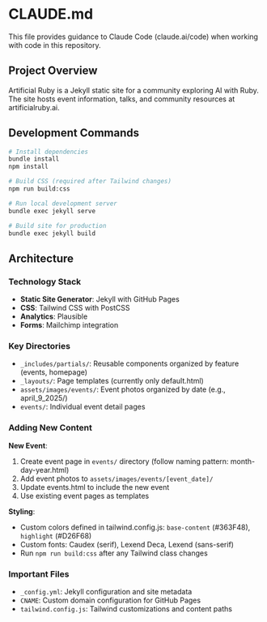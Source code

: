 # CLAUDE.md

This file provides guidance to Claude Code (claude.ai/code) when working with code in this repository.

## Project Overview

Artificial Ruby is a Jekyll static site for a community exploring AI with Ruby. The site hosts event information, talks, and community resources at artificialruby.ai.

## Development Commands

```bash
# Install dependencies
bundle install
npm install

# Build CSS (required after Tailwind changes)
npm run build:css

# Run local development server
bundle exec jekyll serve

# Build site for production
bundle exec jekyll build
```

## Architecture

### Technology Stack
- **Static Site Generator**: Jekyll with GitHub Pages
- **CSS**: Tailwind CSS with PostCSS
- **Analytics**: Plausible
- **Forms**: Mailchimp integration

### Key Directories
- `_includes/partials/`: Reusable components organized by feature (events, homepage)
- `_layouts/`: Page templates (currently only default.html)
- `assets/images/events/`: Event photos organized by date (e.g., april_9_2025/)
- `events/`: Individual event detail pages

### Adding New Content

**New Event**:
1. Create event page in `events/` directory (follow naming pattern: month-day-year.html)
2. Add event photos to `assets/images/events/[event_date]/`
3. Update events.html to include the new event
4. Use existing event pages as templates

**Styling**:
- Custom colors defined in tailwind.config.js: `base-content` (#363F48), `highlight` (#D26F68)
- Custom fonts: Caudex (serif), Lexend Deca, Lexend (sans-serif)
- Run `npm run build:css` after any Tailwind class changes

### Important Files
- `_config.yml`: Jekyll configuration and site metadata
- `CNAME`: Custom domain configuration for GitHub Pages
- `tailwind.config.js`: Tailwind customizations and content paths